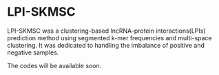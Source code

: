 # LPI-SKMSC
LPI-SKMSC was a clustering-based lncRNA-protein interactions(LPIs) prediction method using segmented k-mer frequencies and multi-space clustering. It was dedicated to handling the imbalance of positive and negative samples.

The codes will be available soon.
